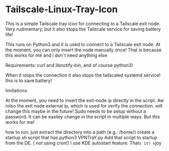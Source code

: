 # Tailscale-Linux-Tray-Icon
This is a simple Tailscale tray icon for connecting to a Tailscale exit node. Very rudimentary, but it also stops the Tailscale service for saving battery life!

This runs on Python3 and it is used to connect to a Tailscale exit node. At the moment, you can only insert the node manually once! That is because this works for me and 
i don`t need anything else

Requirements: curl and libnotify-bin, and of course python3!

When it stops the connection it also stops the tailscaled systemd service! this is to save battery!

limitations: 

At the moment, you need to insert the exit-node ip directly in the script. Aw rolso the exit node external ip, which is used for verify the connection.
will change this maybe in the future!
Sudo needs to be setup without a password. It can be easiley change in the script in multiple ways. But this works for me!

how to run:
just extract the directory into a path (e.g.: /home/)
create a startup sh script that has
python3 VPNTraY.py
Add that script to startup from the DE. ( not using cron!)
I use KDE autostart feature.
That`s it!
n`joy



